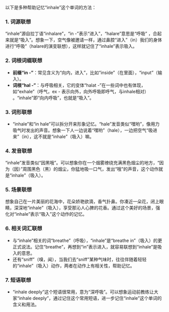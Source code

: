 以下是多种帮助记忆“inhale”这个单词的方法：
### 1. 词源联想
“inhale”源自拉丁语“inhalare”，“in -”表示“进入”，“halare”意思是“呼吸” ，合起来就是“吸入”。想象一下，空气像被邀请一样，通过鼻腔“进入”（in）我们的身体进行“呼吸”（halare的演变联想），这样就记住了“inhale”表示吸入。
### 2. 词根词缀联想
 - **前缀“in -”**：常见含义为“向内，进入”，比如“inside”（在里面），“input”（输入）。
 - **词根“hal -”**：与呼吸相关，它的变体“halat -”在一些词中也有体现，如“exhale”（呼气，ex - 表示向外，向外呼吸即呼气，与inhale相对） 。“inhale”即“向内呼吸”，也就是“吸入”。
### 3. 词形联想
 - “inhale”和“in hale”可以拆分开来形象记忆。“hale”发音类似“嘿哟”，像用力吸气时发出的声音。想象一下人一边说着“嘿哟”（hale），一边把空气“吸进来”（in），这不就是“inhale”（吸入）嘛。
### 4. 发音联想
“inhale”发音类似“因黑哦”。可以想象你在一个烟雾缭绕充满黑色烟尘的地方，“因为（因）”周围黑色（黑）的烟尘，你猛地吸一口气，发出“哦”的声音，这个动作就是“inhale”（吸入）。
### 5. 场景联想
想象自己在一片美丽的花海中，花朵娇艳欲滴，香气扑鼻。你凑近一朵花，闭上眼睛，深深地“inhale”（吸入），享受那沁人心脾的花香。通过这个美好的场景，强化对“inhale”表示“吸入”这个动作的记忆。
### 6. 相关词汇联想
 - 与“inhale”相关的词“breathe”（呼吸），“inhale”是“breathe in”（吸入）的更正式说法。记住“breathe”，再想到“in”表示进入，就容易联想到“inhale”是吸入的意思。
 - 还有“sniff”（嗅，闻），当我们去“sniff”某种气味时，往往伴随着轻轻的“inhale”（吸入）动作，两者在动作上有相关性，帮助记忆。
### 7. 短语联想
 - “inhale deeply”这个短语很常用，意为“深呼吸”。可以想象运动前教练让大家“inhale deeply”，通过记住这个常用短语，进一步记住“inhale”这个单词的含义和用法。 